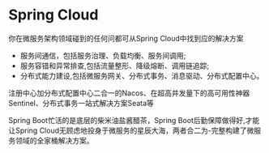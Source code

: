 # Spring Cloud

你在微服务架构领域碰到的任何问都可从Spring Cloud中找到应的解决方案

* 服务间通信，包括服务治理、负载均衡、服务间调用;
* 服务容错和异常排查,包括流量整形、降级熔断、调用链追踪;
* 分布式能力建设,包括微服务网关、分布式事务、消息驱动、分布式配置中心。

注册中心加分布式配置中心二合一的Nacos、在超高并发量下的高可用性神器Sentinel、分布式事务一站式解决方案Seata等

Spring Boot忙活的是底层的柴米油盐酱醋茶，Spring Boot后勤保障做得好,才能让Spring Cloud无顾虑地投身于微服务的星辰大海，两者合二为-完整构建了微服务领域的全家桶解决方案。




